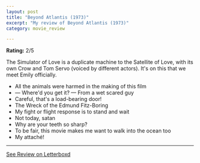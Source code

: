 ```yaml
---
layout: post
title: "Beyond Atlantis (1973)"
excerpt: "My review of Beyond Atlantis (1973)"
category: movie_review

---
```


**Rating:** 2/5

The Simulator of Love is a duplicate machine to the Satellite of Love, with its own Crow and Tom Servo (voiced by different actors). It's on this that we meet Emily officially.

* All the animals were harmed in the making of this film
* — Where'd you get it? — From a wet scared guy
* Careful, that's a load-bearing door!
* The Wreck of the Edmund Fitz-Boring
* My fight or flight response is to stand and wait
* Not today, satan
* Why are your teeth so sharp?
* To be fair, this movie makes me want to walk into the ocean too
* My attaché!

<hr>

[See Review on Letterboxd](https://boxd.it/6BPraP)
